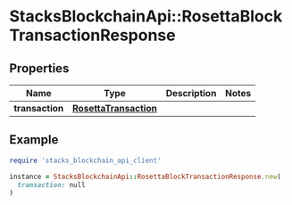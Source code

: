 # StacksBlockchainApi::RosettaBlockTransactionResponse

## Properties

| Name | Type | Description | Notes |
| ---- | ---- | ----------- | ----- |
| **transaction** | [**RosettaTransaction**](RosettaTransaction.md) |  |  |

## Example

```ruby
require 'stacks_blockchain_api_client'

instance = StacksBlockchainApi::RosettaBlockTransactionResponse.new(
  transaction: null
)
```

